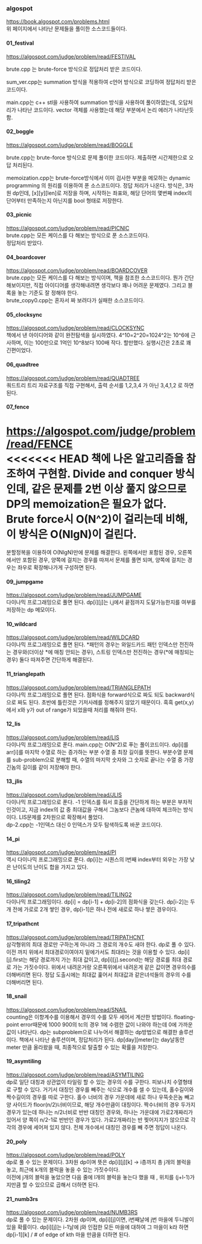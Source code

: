 ### algospot
https://book.algospot.com/problems.html    
위 페이지에서 나타난 문제들을 풀이한 소스코드들이다.

#### 01_festival

https://algospot.com/judge/problem/read/FESTIVAL

brute.cpp 는 brute-force 방식으로 정답처리 받은 코드이다.

sum_ver.cpp는 summation 방식을 적용하여 c언어 방식으로 코딩하여 정답처리 받은 코드이다.

main.cpp는 c++ stl을 사용하여 summation 방식을 사용하여 풀이하였는데, 오답처리가 나타난 코드이다. vector 객체를 사용했는데 해당 부분에서 논리 에러가 나타난듯 함.

#### 02_boggle

https://algospot.com/judge/problem/read/BOGGLE

brute.cpp는 brute-force 방식으로 문제 풀이한 코드이다. 제출하면 시간제한으로 오답 처리된다.    

memoization.cpp는 brute-force방식에서 이미 검사한 부분을 메모하는 dynamic programming 의 원리를 이용하여 푼 소스코드이다. 정답 처리가 나온다. 방식은, 3차원 dp인데, \[x\]\[y\]\[len\]로 저장을 하며, 시작하는 좌표와, 해당 단어의 몇번째 index의 단어부터 만족하는지 아닌지를 bool 형태로 저장한다.

#### 03_picnic
https://algospot.com/judge/problem/read/PICNIC    
brute.cpp는 모든 케이스를 다 해보는 방식으로 푼 소스코드이다.    
정답처리 받았다.

#### 04_boardcover
https://algospot.com/judge/problem/read/BOARDCOVER    
brute.cpp는 모든 케이스를 다 해보는 방식이며, 책을 참조한 소스코드이다. 뭔가 간단해보이지만, 직접 아이디어를 생각해내려면 생각보다 꽤나 어려운 문제였다. 그리고 블록을 놓는 기준도 잘 정해야 한다.    
brute_copy0.cpp는 혼자서 짜 보려다가 실패한 소스코드이다.

#### 05_clocksync
https://algospot.com/judge/problem/read/CLOCKSYNC    
책에서 낸 아이디어와 같이 완전탐색을 실시하였다. 4^10=2^20=1024^2는 10^6에 근사하며, 이는 100만으로 1억인 10^8보다 100배 작다. 할만했다. 실행시간은 2초로 꽤 긴편이었다.

#### 06_quadtree
https://algospot.com/judge/problem/read/QUADTREE    
쿼드트리 트리 자료구조를 직접 구현해서, 출력 순서를 1,2,3,4 가 아닌 3,4,1,2 로 하면 된다.

#### 07_fence
https://algospot.com/judge/problem/read/FENCE    
<<<<<<< HEAD
책에 나온 알고리즘을 참조하여 구현함. Divide and conquer 방식인데, 같은 문제를 2번 이상 풀지 않으므로 DP의 memoization은 필요가 없다. Brute force시 O(N^2)이 걸리는데 비해, 이 방식은 O(NlgN)이 걸린다.
=======
분할정복을 이용하여 O(NlgN)만에 문제를 해결한다. 왼쪽에서만 포함된 경우, 오른쪽에서만 포함된 경우, 양쪽에 걸치는 경우를 따져서 문제를 풀면 되며, 양쪽에 걸치는 경우는 좌우로 확장해나가게 구성하면 된다.

#### 09_jumpgame
https://algospot.com/judge/problem/read/JUMPGAME    
다이나믹 프로그래밍으로 풀면 된다. dp[i][j]는 i,j에서 끝점까지 도달가능한지를 여부를 저장하는 dp 메모이다.

#### 10_wildcard
https://algospot.com/judge/problem/read/WILDCARD    
다이나믹 프로그래밍으로 풀면 된다. \*패턴의 경우는 와일드카드 패턴 인덱스만 전진하는 경우와(더이상 \*에 매칭 안되는 경우), 스트링 인덱스만 전진하는 경우(\*에 매칭되는 경우) 둘다 따져주면 간단하게 해결된다.

#### 11_trianglepath
https://algospot.com/judge/problem/read/TRIANGLEPATH    
다이나믹 프로그래밍으로 풀면 된다. 점화식을 forward식으로 짜도 되도 backward식으로 짜도 된다. 초반에 틀린것은 기저사례를 정해주지 않았기 때문이다. 흑흑 get(x,y)에서 x와 y가 out of range가 되었을때 처리를 해줘야 한다.

#### 12_lis
https://algospot.com/judge/problem/read/LIS    
다이나믹 프로그래밍으로 푼다. main.cpp는 O(N^2)로 푸는 풀이코드이다. dp[i]를 arr[i]를 마지막 수열로 하는 증가하는 부분 수열 중 최장 길이를 뜻한다. 부분수열 문제를
sub-problem으로 분해할 때, 수열의 마지막 숫자와 그 숫자로 끝나는 수열 중 가장 긴놈의 길이를 같이 저장해야 한다.

#### 13_jlis
https://algospot.com/judge/problem/read/JLIS    
다이나믹 프로그래밍으로 푼다. -1 인덱스를 줘서 호출을 간단하게 하는 부분은 부차적인것이고, 지금 index의 값 중 최대값을 구해서 그놈보다 큰놈에 대하여 체크하는 방식이다. LIS문제를 2차원으로 확장해서 풀었다.    
dp-2.cpp는 -1인덱스 대신 0 인덱스가 모두 탐색하도록 바꾼 코드이다.

#### 14_pi
https://algospot.com/judge/problem/read/PI    
역시 다이나믹 프로그래밍으로 푼다. dp[i]는 시퀀스의 l번째 index부터 외우는 가장 낮은 난이도의 난이도 합을 가지고 있다.

#### 16_tiling2
https://algospot.com/judge/problem/read/TILING2    
다이나믹 프로그래밍이다. dp[i] = dp[i-1] + dp[i-2]의 점화식을 갖는다. dp[i-2]는 두개 전에 가로로 2개 쌓인 경우, dp[i-1]은 하나 전에  새로로 하나 쌓은 경우이다.

#### 17_tripathcnt
https://algospot.com/judge/problem/read/TRIPATHCNT    
삼각형위의 최대 경로만 구하는게 아니라 그 경로의 개수도 새야 한다. dp로 풀 수 있다.    
이전 까지 위에서 최대경로이여야지 밑에가서도 최대라는 것을 이용할 수 있다. dp[i][j].first는 해당 경로까지
가는 최대 값이고, dp[i][j].second는 해당 경로를 최대 경로로 가는 가짓수이다.
위에서 내려온거랑 오른쪽위에서 내려온게 같은 값이면 경우의수를 더해버리면 된다.
정답 도출시에는 최대값 훑어서 최대값과 같은녀석들의 경우의 수를 더해버리면 된다.

#### 18_snail
https://algospot.com/judge/problem/read/SNAIL    
counting은 이항계수를 이용해서 경우의 수를 모두 세어서 계산한 방법이다. floating-point error때문에 1000 900의 tc의 경우
1에 수렴한 값이 나와야 하는데 0에 가까운 값이 나타난다.
dp는 subproblem으로 나누어서 해결하는 dp방법으로 해결한 솔루션이다. 책에서 나타난 솔루션이며, 정답처리가 된다.
dp[day][meter]는 day날동안 meter 만큼 올라왔을 때, 최종적으로 탈출할 수 있는 확률을 저장한다.

#### 19_asymtiling
https://algospot.com/judge/problem/read/ASYMTILING    
dp로 일단 대칭과 상관없이 타일링 할 수 있는 경우의 수를 구한다. 피보나치 수열형태로 구할 수 있다.
거기서 대칭인 경우를 빼주는 식으로 개수를 셀 수 있는데, 홀수길이와 짝수길이의 경우를 따로 구한다.
홀수 너비의 경우 가운데에 새로 하나 우뚝솟은놈 빼고 양 사이드가 floor(n/2)너비이므로, 해당 개수만큼이 대칭이다.
짝수너비의 경우 두가지 경우가 있는데 하나는 n/2너비로 반반 대칭인 경우와, 하나는 가운대에 가로2개짜리가 있어서
양 쪽이 n/2-1로 반반인 경우가 있다. 가로2개짜리는 반 찢어지지가 않으므로 각각의 경우에 세어져 있지 않다.
전체 개수에서 대칭인 경우를 빼 주면 정답이 나온다.

#### 20_poly
https://algospot.com/judge/problem/read/POLY    
dp로 풀 수 있는 문제이다. 3차원 dp이며 뜻은 dp[i][j][k] -> i층까지 총 j개의 블럭을 놓고, 
최근에 k개의 블럭을 놓을 수 있는 가짓수이다.    
이전에 j개의 블럭을 놓았으면 다음 줄에 l개의 블럭을 놓는다 했을 때 , 위치를 (j+l-1)가지만큼 할 수 있으므로
곱해서 더하면 된다.

#### 21_numb3rs
https://algospot.com/judge/problem/read/NUMB3RS    
dp로 풀 수 있는 문제이다. 2차원 dp이며, dp[i][j]이면, i번째날에 j번 마을에 두니발이 있을 확률이다.
dp[i][j]는 i-1날에 j와 인접한 모든 마을에 대하여 그 마을이 k라 하면 dp[i-1][k] / \# of edge of kth
마을 만큼을 더하면 된다.
